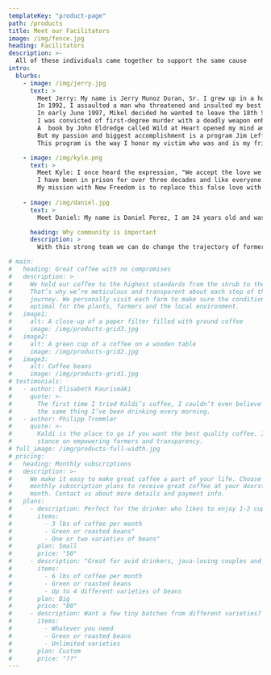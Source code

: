 ```yaml
---
templateKey: "product-page"
path: /products
title: Meet our Facilitators
image: /img/fence.jpg
heading: Facilitators
description: >-
  All of these individuals came together to support the same cause
intro:
  blurbs:
    - image: /img/jerry.jpg
      text: >
        Meet Jerry: My name is Jerry Munoz Duran, Sr. I grew up in a home full of anger and abuse, which led me to believe that life was that way for everyone. My lack of knowledge and immaturity guided me into selfishness and lack of compassion as that is all I ever received from my parents and the community I lived in. That is when I found the world of gangs. I became a member of the 18th Street Gang in Franklin County.
        In 1992, I assaulted a man who threatened and insulted my best friend, Mikel DeLeon, another 18th Street member. I served five years in juvenile detention for the assault and was released in March 1997.
        In early June 1997, Mikel decided he wanted to leave the 18th Street Gang and become a youth pastor. This angered many gang members--especially me. who was heard to say, 'that mother fucker wants out, after I did five years for him.' Late at night on June 7, the 18th Street Gang had a party on the banks of the Snake River. Most of the members were there, drinking, smoking marijuana and taking other illicit drugs. Eventually the subject of Mikel's decision to leave the gang came up. Traditionally, members were 'courted out' of the gang, meaning gang members beat on the departing member for 18 seconds. As Mikel prepared to leave the party that night, I demanded 18 seconds. Mikel stepped up to fight, but as another gang member rushed him, I lunged in stabbing Mikel in the chest. Mikel screamed and yelled, 'Why did you stab me? He shanked me.' Some of the gang helped him into a van and rushed him to the hospital. Because the knife had plunged through a rib and into the right chamber of his heart, Mikel was dead upon arrival at the emergency room.
        I was convicted of first-degree murder with a deadly weapon enhancement and he received an exceptional sentence upward. In my case, the trial court heard the arguments of the parties in a pretrial hearing and found that my prior conviction for a gang related assault was relevant to the issue of motive. The State's theory was that I was angry that I had served a five-year sentence 'for' Mr. DeLeon, and Mr. DeLeon was now renouncing his allegiance to the gang. I entered the prison system as a 20 year old young man with a 3rd grade reading level and 4th grade math.
        A  book by John Eldredge called Wild at Heart opened my mind and heart even more to my troubled youth and what I was looking for. Looking back at my life has helped me to face the ugliness of my past and to open my heart to the one’s that I have hurt. I am ashamed of the person I was, but today I am proud of the man I have become. I am a man that feels remorse over my actions and poor choices. I have renounced the gang and their lifestyle. I enrolled in every class I could take and am being successful in changing myself and my thinking. I obtained my high school diploma. I have been working hard as the facility electrician and have obtained my Electrical Journeyman license and found a career in doing so!
        But my passion and biggest accomplishment is a program Jim Leffew, Lt. Don Wood, Ruben Vega, and I started called “New Freedom”. This program helps the men in prison see the pain and damage their lifestyle of gang violence and drug abuse causes to the victim’s that are here and to the one’s lost. “New Freedom” helps the men realize that violence has a lasting effect to all, not just one, and that a life lost can never be replaced.
        This program is the way I honor my victim who was and is my friend. His dream and vision lives today as he is forever “New Freedom” and together we are changing lives. This is who I am today with the love and help from men such as Jim Leffew, Lt. Don Wood, and Ruben Vega. As I continue to grow and change, I hope you will be a part of my journey to “New Freedom”.

    - image: /img/kyle.png
      text: >
        Meet Kyle: I once heard the expression, "We accept the love we think we deserve." This could apply to any number of dysfunctional relationship types, but in the context of gangs it is especially poignant.
        I have been in prison for over three decades and like everyone else I know who has gone through this carceral experience, I lost everything when I made those impulsive, catastrophic decisions in 1989. The devastating outcomes led to my own imprisonment and loss of worldly possessions, freedom, relationships, privacy, and personal dignity. This void was filled with the only thing available - the pseudo love of a prison gang, the camaraderie of criminals.
        My mission with New Freedom is to replace this false love with real and meaningful pro-social and positive alternatives for gang involved youth and adults alike. This epiphany has become my life's work.
  
    - image: /img/daniel.jpg
      text: >
        Meet Daniel: My name is Daniel Perez, I am 24 years old and was born in Yakima Washington. My environment brought gang violence and crime. When my brother passed in 2009 I decided to cope with my grief by turning towards the camaraderie of gang lifestyle and using violence as an outlet. I came to prison at the age of 15 with a 20 year sentence, I then directed my life towards transformation. I accepted my ability to connect with people and be a teacher in order to pursue my purpose in life! I am a gang/criminal interventionist with New Freedom. Through the program I assist men seeking positive change while continuing to develop my own skill set.

      heading: Why community is important
      description: >
        With this strong team we can do change the trajectory of former gang members

# main:
#   heading: Great coffee with no compromises
#   description: >
#     We hold our coffee to the highest standards from the shrub to the cup.
#     That’s why we’re meticulous and transparent about each step of the coffee’s
#     journey. We personally visit each farm to make sure the conditions are
#     optimal for the plants, farmers and the local environment.
#   image1:
#     alt: A close-up of a paper filter filled with ground coffee
#     image: /img/products-grid3.jpg
#   image2:
#     alt: A green cup of a coffee on a wooden table
#     image: /img/products-grid2.jpg
#   image3:
#     alt: Coffee beans
#     image: /img/products-grid1.jpg
# testimonials:
#   - author: Elisabeth Kaurismäki
#     quote: >-
#       The first time I tried Kaldi’s coffee, I couldn’t even believe that was
#       the same thing I’ve been drinking every morning.
#   - author: Philipp Trommler
#     quote: >-
#       Kaldi is the place to go if you want the best quality coffee. I love their
#       stance on empowering farmers and transparency.
# full_image: /img/products-full-width.jpg
# pricing:
#   heading: Monthly subscriptions
#   description: >-
#     We make it easy to make great coffee a part of your life. Choose one of our
#     monthly subscription plans to receive great coffee at your doorstep each
#     month. Contact us about more details and payment info.
#   plans:
#     - description: Perfect for the drinker who likes to enjoy 1-2 cups per day.
#       items:
#         - 3 lbs of coffee per month
#         - Green or roasted beans"
#         - One or two varieties of beans"
#       plan: Small
#       price: "50"
#     - description: "Great for avid drinkers, java-loving couples and bigger crowds"
#       items:
#         - 6 lbs of coffee per month
#         - Green or roasted beans
#         - Up to 4 different varieties of beans
#       plan: Big
#       price: "80"
#     - description: Want a few tiny batches from different varieties? Try our custom plan
#       items:
#         - Whatever you need
#         - Green or roasted beans
#         - Unlimited varieties
#       plan: Custom
#       price: "??"
---
```

